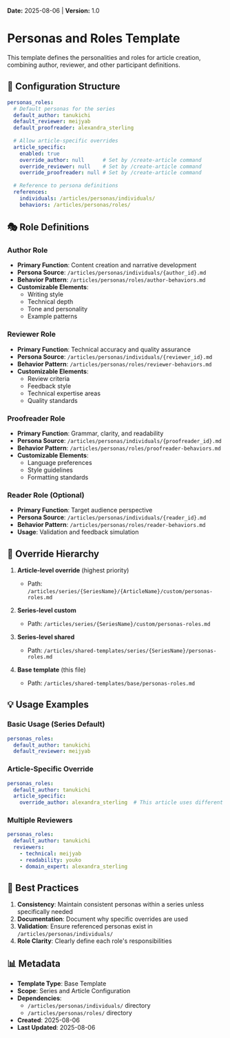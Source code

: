 **Date:** 2025-08-06 | **Version:** 1.0

# Personas and Roles Template

This template defines the personalities and roles for article creation, combining author, reviewer, and other participant definitions.

## 📝 Configuration Structure

```yaml
personas_roles:
  # Default personas for the series
  default_author: tanukichi
  default_reviewer: meijyab
  default_proofreader: alexandra_sterling
  
  # Allow article-specific overrides
  article_specific:
    enabled: true
    override_author: null      # Set by /create-article command
    override_reviewer: null    # Set by /create-article command
    override_proofreader: null # Set by /create-article command
  
  # Reference to persona definitions
  references:
    individuals: /articles/personas/individuals/
    behaviors: /articles/personas/roles/
```

## 🎭 Role Definitions

### Author Role
- **Primary Function**: Content creation and narrative development
- **Persona Source**: `/articles/personas/individuals/{author_id}.md`
- **Behavior Pattern**: `/articles/personas/roles/author-behaviors.md`
- **Customizable Elements**:
  - Writing style
  - Technical depth
  - Tone and personality
  - Example patterns

### Reviewer Role
- **Primary Function**: Technical accuracy and quality assurance
- **Persona Source**: `/articles/personas/individuals/{reviewer_id}.md`
- **Behavior Pattern**: `/articles/personas/roles/reviewer-behaviors.md`
- **Customizable Elements**:
  - Review criteria
  - Feedback style
  - Technical expertise areas
  - Quality standards

### Proofreader Role
- **Primary Function**: Grammar, clarity, and readability
- **Persona Source**: `/articles/personas/individuals/{proofreader_id}.md`
- **Behavior Pattern**: `/articles/personas/roles/proofreader-behaviors.md`
- **Customizable Elements**:
  - Language preferences
  - Style guidelines
  - Formatting standards

### Reader Role (Optional)
- **Primary Function**: Target audience perspective
- **Persona Source**: `/articles/personas/individuals/{reader_id}.md`
- **Behavior Pattern**: `/articles/personas/roles/reader-behaviors.md`
- **Usage**: Validation and feedback simulation

## 🔄 Override Hierarchy

1. **Article-level override** (highest priority)
   - Path: `/articles/series/{SeriesName}/{ArticleName}/custom/personas-roles.md`
   
2. **Series-level custom**
   - Path: `/articles/series/{SeriesName}/custom/personas-roles.md`
   
3. **Series-level shared**
   - Path: `/articles/shared-templates/series/{SeriesName}/personas-roles.md`
   
4. **Base template** (this file)
   - Path: `/articles/shared-templates/base/personas-roles.md`

## 💡 Usage Examples

### Basic Usage (Series Default)
```yaml
personas_roles:
  default_author: tanukichi
  default_reviewer: meijyab
```

### Article-Specific Override
```yaml
personas_roles:
  default_author: tanukichi
  article_specific:
    override_author: alexandra_sterling  # This article uses different author
```

### Multiple Reviewers
```yaml
personas_roles:
  default_author: tanukichi
  reviewers:
    - technical: meijyab
    - readability: youko
    - domain_expert: alexandra_sterling
```

## 🎯 Best Practices

1. **Consistency**: Maintain consistent personas within a series unless specifically needed
2. **Documentation**: Document why specific overrides are used
3. **Validation**: Ensure referenced personas exist in `/articles/personas/individuals/`
4. **Role Clarity**: Clearly define each role's responsibilities

## 📊 Metadata

- **Template Type**: Base Template
- **Scope**: Series and Article Configuration
- **Dependencies**: 
  - `/articles/personas/individuals/` directory
  - `/articles/personas/roles/` directory
- **Created**: 2025-08-06
- **Last Updated**: 2025-08-06